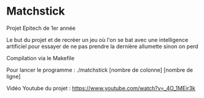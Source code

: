 # Matchstick

Projet Epitech de 1er année

Le but du projet et de recréer un jeu où l'on se bat avec une intelligence artificiel pour essayer de ne pas prendre la dernière allumette sinon on perd

Compilation via le Makefile

Pour lancer le programme : ./matchstick [nombre de colonne] [nombre de ligne]

Vidéo Youtube du projet : https://www.youtube.com/watch?v=_4O_1MEir3k
